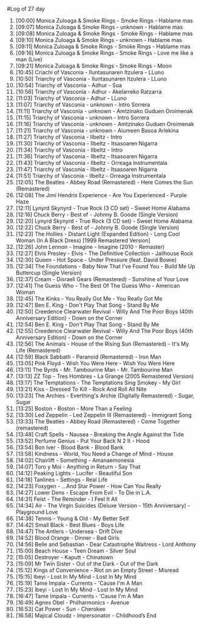 #Log of 27 day

1. [00:00] Monica Zuloaga & Smoke Rings - Smoke Rings - Hablame mas
1. [09:07] Monica Zuloaga & Smoke Rings - unknown - Hablame mas
1. [09:08] Monica Zuloaga & Smoke Rings - Smoke Rings - Hablame mas
1. [09:10] Monica Zuloaga & Smoke Rings - unknown - Hablame mas
1. [09:11] Monica Zuloaga & Smoke Rings - Smoke Rings - Hablame mas
1. [09:16] Monica Zuloaga & Smoke Rings - Smoke Rings - Love me like a man (Live)
1. [09:21] Monica Zuloaga & Smoke Rings - Smoke Rings - Moon
1. [10:45] Criachi of Vasconia - Iluntasunaren Itzulera - LLuno
1. [10:50] Triarchy of Vasconia - Iluntasunaren Itzulera - LLuno
1. [10:54] Triarchy of Vasconia - Adhur - Sua
1. [10:56] Triarchy of Vasconia - Adhur - Akelarreko Ratzarra
1. [11:03] Triarchy of Vasconia - Adhur - LLuno
1. [11:07] Triarchy of Vasconia - unknown - Intro Sorrera
1. [11:11] Triarchy of Vasconia - unknown - Amtzinako Guduen Oroimenak
1. [11:15] Triarchy of Vasconia - unknown - Intro Sorrera
1. [11:16] Triarchy of Vasconia - unknown - Amtzinako Guduen Oroimenak
1. [11:21] Triarchy of Vasconia - unknown - Aiumeen Basoa Arlekina
1. [11:27] Triarchy of Vasconia - Ilbeltz - Intro
1. [11:30] Triarchy of Vasconia - Ilbeltz - Itsasoaren Nigarra
1. [11:34] Triarchy of Vasconia - Ilbeltz - Intro
1. [11:36] Triarchy of Vasconia - Ilbeltz - Itsasoaren Nigarra
1. [11:43] Triarchy of Vasconia - Ilbeltz - Orreaga Instrumentala
1. [11:47] Triarchy of Vasconia - Ilbeltz - Itsasoaren Nigarra
1. [11:51] Triarchy of Vasconia - Ilbeltz - Orreaga Instrumentala
1. [12:05] The Beatles - Abbey Road (Remastered) - Here Comes the Sun (Remastered)
1. [12:08] The Jimi Hendrix Experience - Are You Experienced - Purple Haze
1. [12:11] Lynyrd Skynyrd - True Rock (3 CD set) - Sweet Home Alabama
1. [12:16] Chuck Berry - Best of - Johnny B. Goode (Single Version)
1. [12:20] Lynyrd Skynyrd - True Rock (3 CD set) - Sweet Home Alabama
1. [12:22] Chuck Berry - Best of - Johnny B. Goode (Single Version)
1. [12:23] The Hollies - Distant Light (Expanded Edition) - Long Cool Woman (In A Black Dress) [1999 Remastered Version]
1. [12:26] John Lennon - Imagine - Imagine (2010 - Remaster)
1. [12:27] Elvis Presley - Elvis - The Definitive Collection - Jailhouse Rock
1. [12:30] Queen - Hot Space - Under Pressure (feat. David Bowie)
1. [12:34] The Foundations - Baby Now That I've Found You - Build Me Up Buttercup (Single Version)
1. [12:37] Cream - Disraeli Gears (Remastered) - Sunshine of Your Love
1. [12:41] The Guess Who - The Best Of The Guess Who - American Woman
1. [12:45] The Kinks - You Really Got Me - You Really Got Me
1. [12:47] Ben E. King - Don't Play That Song - Stand By Me
1. [12:50] Creedence Clearwater Revival - Willy And The Poor Boys (40th Anniversary Edition) - Down on the Corner
1. [12:54] Ben E. King - Don't Play That Song - Stand By Me
1. [12:55] Creedence Clearwater Revival - Willy And The Poor Boys (40th Anniversary Edition) - Down on the Corner
1. [12:56] The Animals - House of the Rising Sun (Remastered) - It's My Life (Remastered)
1. [12:59] Black Sabbath - Paranoid (Remastered) - Iron Man
1. [13:05] Pink Floyd - Wish You Were Here - Wish You Were Here
1. [13:11] The Byrds - Mr. Tambourine Man - Mr. Tambourine Man
1. [13:13] ZZ Top - Tres Hombres - La Grange (2005 Remastered Version)
1. [13:17] The Temptations - The Temptations Sing Smokey - My Girl
1. [13:21] Kiss - Dressed To Kill - Rock And Roll All Nite
1. [13:23] The Archies - Everthing's Archie (Digitally Remastered) - Sugar, Sugar
1. [13:25] Boston - Boston - More Than a Feeling
1. [13:30] Led Zeppelin - Led Zeppelin III (Remastered) - Immigrant Song
1. [13:33] The Beatles - Abbey Road (Remastered) - Come Together (remastered)
1. [13:48] Craft Spells - Nausea - Breaking the Angle Against the Tide
1. [13:52] Perfume Genius - Put Your Back N 2 It - Hood
1. [13:54] Bon Iver - Blood Bank - Blood Bank
1. [13:58] Kindness - World, You Need a Change of Mind - House
1. [14:02] Chairlift - Something - Amanaemonesia
1. [14:07] Toro y Moi - Anything in Return - Say That
1. [14:12] Peaking Lights - Lucifer - Beautiful Son
1. [14:18] Tanlines - Settings - Real Life
1. [14:23] Foxygen - …And Star Power - How Can You Really
1. [14:27] Lower Dens - Escape From Evil - To Die in L.A.
1. [14:31] Feist - The Reminder - I Feel It All
1. [14:34] Air - The Virgin Suicides (Deluxe Version - 15th Anniversary) - Playground Love
1. [14:38] Tennis - Young & Old - My Better Self
1. [14:42] Small Black - Best Blues - Boys Life
1. [14:47] The Antlers - Undersea - Drift Dive
1. [14:52] Blood Orange - Dinner - Bad Girls
1. [14:56] Belle and Sebastian - Dear Catastrophe Waitress - Lord Anthony
1. [15:00] Beach House - Teen Dream - Silver Soul
1. [15:05] Destroyer - Kaputt - Chinatown
1. [15:09] Mr Twin Sister - Out of the Dark - Out of the Dark
1. [15:12] Kings of Convenience - Riot on an Empty Street - Misread
1. [15:15] Ibeyi - Lost In My Mind - Lost In My Mind
1. [15:19] Tame Impala - Currents - 'Cause I'm A Man
1. [15:23] Ibeyi - Lost In My Mind - Lost In My Mind
1. [16:47] Tame Impala - Currents - 'Cause I'm A Man
1. [16:49] Agnes Obel - Philharmonics - Avenue
1. [16:53] Cat Power - Sun - Cherokee
1. [16:58] Majical Cloudz - Impersonator - Childhood’s End
